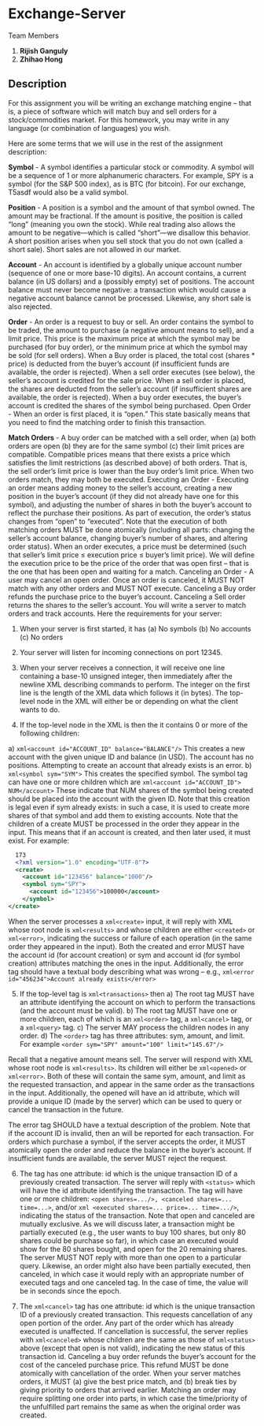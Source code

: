 Exchange-Server
=============== 

Team Members

1. **Rijish Ganguly** 
2. **Zhihao Hong**  


Description
-----------


For this assignment you will be writing an exchange matching engine – that is, a piece of software which will match buy and sell orders for a stock/commodities market. For this homework, you may write in any language (or combination of languages) you wish.

Here are some terms that we will use in the rest of the assignment description:


**Symbol** - A symbol identifies a particular stock or commodity. A symbol will be a sequence of 1 or more alphanumeric characters. For example, SPY is a symbol (for the S&P 500 index), as is BTC (for bitcoin). For our exchange, T5asdf would also be a valid symbol.

**Position** - A position is a symbol and the amount of that symbol owned. The amount may be fractional. If the amount is positive, the position is called “long” (meaning you own the stock). While real trading also allows the amount to be negative—which is called “short”—we disallow this behavior. A short position arises when you sell stock that you do not own (called a short sale). Short sales are not allowed in our market.

**Account** - An account is identified by a globally unique account number (sequence of one or more base-10 digits). An account contains, a current balance (in US dollars) and a (possibly empty) set of positions. The account balance must never become negative: a transaction which would cause a negative account balance cannot be processed. Likewise, any short sale is also rejected.

**Order** - An order is a request to buy or sell. An order contains the symbol to be traded, the amount to purchase (a negative amount means to sell), and a limit price. This price is the maximum price at which the symbol may be purchased (for buy order), or the minimum price at which the symbol may be sold (for sell orders). When a Buy order is placed, the total cost (shares * price) is deducted from the buyer’s account (if insufficient funds are available, the order is rejected). When a sell order executes (see below), the seller’s account is credited for the sale price. When a sell order is placed, the shares are deducted from the seller’s account (if insufficient shares are available, the order is rejected). When a buy order executes, the buyer’s account is credited the shares of the symbol being purchased.
Open Order - When an order is first placed, it is “open.” This state basically means that you need to find the matching order to finish this transaction.

**Match Orders** - A buy order can be matched with a sell order, when (a) both orders are open (b) they are for the same symbol (c) their limit prices are compatible. Compatible prices means that there exists a price which satisfies the limit restrictions (as described above)
of both orders. That is, the sell order’s limit price is lower than the buy order’s limit price. When two orders match, they may both be executed.
Executing an Order - Executing an order means adding money to the seller’s account, creating a new position in the buyer’s account (if they did not already have one for this symbol), and adjusting the number of shares in both the buyer’s account to reflect the purchase their positions. As part of execution, the order’s status changes from “open” to “executed”. Note that the execution of both matching orders MUST be done atomically (including all parts: changing the seller’s account balance, changing buyer’s number of shares, and altering order status). When an order executes, a price must be determined (such that seller’s limit price ≤ execution price ≤ buyer’s limit price). We will define the execution price to be the price of the order that was open first – that is the one that has been open and waiting for a match.
Canceling an Order - A user may cancel an open order. Once an order is canceled, it MUST NOT match with any other orders and MUST NOT execute. Canceling a Buy order refunds the purchase price to the buyer’s account. Canceling a Sell order returns the shares to the seller’s account.
You will write a server to match orders and track accounts. Here the requirements for your server:

1. When your server is first started, it has (a) No symbols
(b) No accounts
(c) No orders

2. Your server will listen for incoming connections on port 12345.

3. When your server receives a connection, it will receive one line containing a base-10 unsigned integer, then immediately after the newline XML describing commands to perform. The integer on the first line is the length of the XML data which follows it (in bytes). The top-level node in the XML will either be <create> or <transactions> depending on what the client wants to do.

4. If the top-level node in the XML is <create> then the it contains 0 or more of the following children:

a) ```xml<account id="ACCOUNT_ID" balance="BALANCE"/>``` This creates a new account with the given unique ID and balance (in USD). The account has no positions. Attempting to create an account that already exists is an error.
b) ```xml<symbol sym="SYM">``` This creates the specified symbol. The symbol tag can have one or more children which are ```xml<account id="ACCOUNT_ID"> NUM</account>``` These indicate that NUM shares of the symbol being created should be placed into the account with the given ID. Note that this creation is legal even if sym already exists: in such a case, it is used to create more shares of that symbol and add them to existing accounts.
Note that the children of a create MUST be processed in the order they appear in the input. This means that if an account is created, and then later used, it must exist. For example:
```xml
  173
  <?xml version="1.0" encoding="UTF-8"?>
  <create>
    <account id="123456" balance="1000"/>
    <symbol sym="SPY">
      <account id="123456">100000</account>
    </symbol>
</create>
```

When the server processes a ```xml<create>``` input, it will reply with XML whose root node is ```xml<results>``` and whose children are either ```<created>``` or ```xml<error>```, indicating the success or failure of each operation (in the same order they appeared in the input). Both the created and error MUST have the account id (for account creation) or sym and account id (for symbol creation) attributes matching the ones in the input. Additionally, the error tag should have a textual body describing what was wrong – e.g.,
```xml<error id="456234">Account already exists</error>```

5. If the top-level tag is ```xml<transactions>``` then
a) The root tag MUST have an attribute identifying the account on which to perform the transactions (and the account must be valid).
b) The root tag MUST have one or more children, each of which is an ```xml<order>``` tag, a ```xml<cancel>``` tag, or a ```xml<query>``` tag.
c) The server MAY process the children nodes in any order.
d) The ```<order>``` tag has three attributes: sym, amount, and limit. For example
```<order sym="SPY" amount="100" limit="145.67"/>```

Recall that a negative amount means sell.
The server will respond with XML whose root node is ```xml<results>```. Its children will either be ```xml<opened>``` or ```xml<error>```. Both of these will contain the same sym, amount, and limit as the requested transaction, and appear in the same order as the transactions in the input. Additionally, the opened will have an id attribute, which will provide a unique ID (made by the server) which can be used to query or cancel the transaction in the future.

The error tag SHOULD have a textual description of the problem. Note that if the account ID is invalid, then an <error> will be reported for each transaction. For orders which purchase a symbol, if the server accepts the order, it MUST atomically open the order and reduce the balance in the buyer’s account. If insufficient funds are available, the server MUST reject the request.

6. The <query> tag has one attribute: id which is the unique transaction ID of a previously created transaction. The server will reply with ```<status>``` which will have the id attribute identifying the transaction. The <status> tag will have one or more children: ```<open shares=.../>, <canceled shares=... time=...>```, and/or ```xml <executed shares=... price=... time=.../>```, indicating the status of the transaction. Note that open and canceled are mutually exclusive. As we will discuss later, a transaction might be partially executed (e.g., the user wants to buy 100 shares, but only 80 shares could be purchase so far), in which case an executed would show for the 80 shares bought, and open for the 20 remaining shares. The server MUST NOT reply with more than one open to a particular query. Likewise, an order might also have been partially executed, then canceled, in which case it would reply with an appropriate number of executed tags and one canceled tag. In the case of time, the value will be in seconds since the epoch.

7. The ```xml<cancel>``` tag has one attribute: id which is the unique transaction ID of a previously created transaction. This requests cancellation of any open portion of the order. Any part of the order which has already executed is unaffected. If cancellation is successful, the server replies with ```xml<canceled>``` whose children are the same as those of ```xml<status>``` above (except that open is not valid), indicating the new status of this transaction id. Canceling a buy order refunds the buyer’s account for the cost of the canceled purchase price. This refund MUST be done atomically with cancellation of the order.
When your server matches orders, it MUST (a) give the best price match, and (b) break ties by giving priority to orders that arrived earlier. Matching an order may require splitting one order into parts, in which case the time/priority of the unfulfilled part remains the same as when the original order was created.
